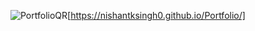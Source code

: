 ![PortfolioQR](https://github.com/user-attachments/assets/7daead32-174a-4a24-8901-bdf8a13c4b3d)[https://nishantksingh0.github.io/Portfolio/]